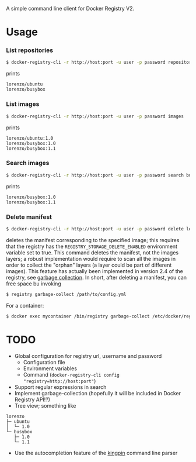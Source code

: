 A simple command line client for Docker Registry V2.

# Usage

### List repositories

```bash
$ docker-registry-cli -r http://host:port -u user -p password repositories
```

prints

```
lorenzo/ubuntu
lorenzo/busybox
```

### List images

```bash
$ docker-registry-cli -r http://host:port -u user -p password images
```

prints

```
lorenzo/ubuntu:1.0
lorenzo/busybox:1.0
lorenzo/busybox:1.1
```

### Search images

```bash
$ docker-registry-cli -r http://host:port -u user -p password search busy
```

prints

```
lorenzo/busybox:1.0
lorenzo/busybox:1.1
```

### Delete manifest

```bash
$ docker-registry-cli -r http://host:port -u user -p password delete lorenzo/ubuntu:1.0
```

deletes the manifest corresponding to the specified image; this requires that the registry has the `REGISTRY_STORAGE_DELETE_ENABLED` environment variable set to true.
This command deletes the manifest, not the images layers; a robust implementation would require to scan all the images in order to collect the "orphan" layers (a layer could be part of different images). This feature has actually been implemented in version 2.4 of the registry, see [garbage collection](https://docs.docker.com/registry/garbage-collection/). In short, after deleting a manifest, you can free space bu invoking

```bash
$ registry garbage-collect /path/to/config.yml
```

For a container:

```bash
$ docker exec mycontainer /bin/registry garbage-collect /etc/docker/registry/config.yml
```

# TODO

* Global configuration for registry url, username and password
  * Configuration file
  * Environment variables
  * Command (`docker-registry-cli config "registry=http://host:port"`)
* Support regular expressions in search
* Implement garbage-collection (hopefully it will be included in Docker Registry API!?)
* Tree view; something like
```
lorenzo
├─ ubuntu
│  └─ 1.0
└─ busybox
   ├─ 1.0
   └─ 1.1
```
* Use the autocompletion feature of the [kingpin](https://github.com/alecthomas/kingpin) command line parser
